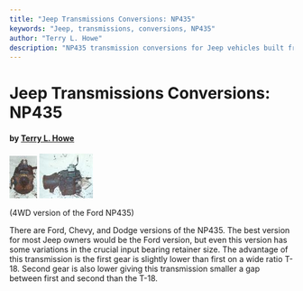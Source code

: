 ```yaml
---
title: "Jeep Transmissions Conversions: NP435"
keywords: "Jeep, transmissions, conversions, NP435"
author: "Terry L. Howe"
description: "NP435 transmission conversions for Jeep vehicles built from 1941 until the present including military, CJ, YJ, TJ, and other models."
---
```


# Jeep Transmissions Conversions: NP435

#### by [Terry L. Howe](mailto:txh3202@worldnet.att.net)

[![Ford NP435 front](np435fT.jpg)](np435f.jpg)
[![Ford NP435 side](np435sT.jpg)](np435s.jpg)

(4WD version of the Ford NP435)

There are Ford, Chevy, and Dodge versions of the NP435.  The best
version for most Jeep owners would be the Ford version, but even
this version has some variations in the crucial input bearing
retainer size.  The advantage of this transmission is the first
gear is slightly lower than first on a wide ratio T-18.  Second
gear is also lower giving this transmission smaller a gap between
first and second than the T-18.
